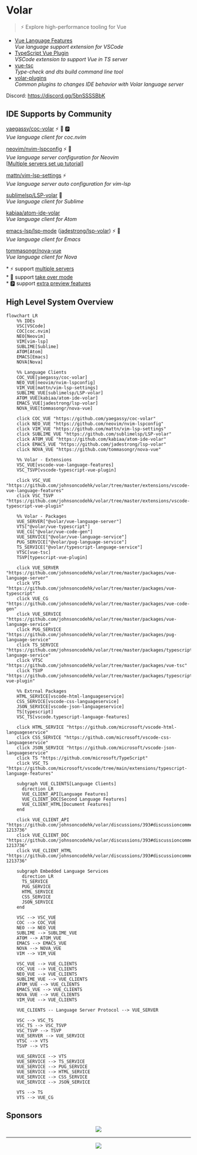 # Volar

> ⚡ Explore high-performance tooling for Vue

- [Vue Language Features](https://github.com/johnsoncodehk/volar/tree/master/extensions/vscode-vue-language-features) \
*Vue language support extension for VSCode*
- [TypeScript Vue Plugin](https://github.com/johnsoncodehk/volar/tree/master/extensions/vscode-typescript-vue-plugin) \
*VSCode extension to support Vue in TS server*
- [vue-tsc](https://github.com/johnsoncodehk/volar/tree/master/packages/vue-tsc) \
*Type-check and dts build command line tool*
- [volar-plugins](https://github.com/johnsoncodehk/volar-plugins) \
*Common plugins to changes IDE behavior with Volar language server*

Discord: https://discord.gg/5bnSSSSBbK

## IDE Supports by Community

[yaegassy/coc-volar](https://github.com/yaegassy/coc-volar) ⚡ 🤝 🅿️ \
*Vue language client for coc.nvim*

[neovim/nvim-lspconfig](https://github.com/neovim/nvim-lspconfig) ⚡ 🤝 \
*Vue language server configuration for Neovim* \
[[Multiple servers set up tutorial](https://github.com/johnsoncodehk/volar/discussions/606)]

[mattn/vim-lsp-settings](https://github.com/mattn/vim-lsp-settings) ⚡ \
*Vue language server auto configuration for vim-lsp*

[sublimelsp/LSP-volar](https://github.com/sublimelsp/LSP-volar) 🤝 \
*Vue language client for Sublime*

[kabiaa/atom-ide-volar](https://github.com/kabiaa/atom-ide-volar) \
*Vue language client for Atom*

[emacs-lsp/lsp-mode](https://github.com/emacs-lsp/lsp-mode) ([jadestrong/lsp-volar](https://github.com/jadestrong/lsp-volar)) ⚡ 🤝 \
*Vue language client for Emacs*

[tommasongr/nova-vue](https://github.com/tommasongr/nova-vue) \
*Vue language client for Nova*

\* ⚡ support [multiple servers](https://github.com/johnsoncodehk/volar/discussions/393#discussioncomment-1213736) \
\* 🤝 support [take over mode](https://github.com/johnsoncodehk/volar/discussions/471) \
\* 🅿️ support [extra preview features](https://twitter.com/johnsoncodehk/status/1507024137901916161)

## High Level System Overview

```mermaid
flowchart LR
    %% IDEs
    VSC[VSCode]
    COC[coc.nvim]
    NEO[Neovim]
    VIM[vim-lsp]
    SUBLIME[Sublime]
    ATOM[Atom]
    EMACS[Emacs]
    NOVA[Nova]

    %% Language Clients
    COC_VUE[yaegassy/coc-volar]
    NEO_VUE[neovim/nvim-lspconfig]
    VIM_VUE[mattn/vim-lsp-settings]
    SUBLIME_VUE[sublimelsp/LSP-volar]
    ATOM_VUE[kabiaa/atom-ide-volar]
    EMACS_VUE[jadestrong/lsp-volar]
    NOVA_VUE[tommasongr/nova-vue]

    click COC_VUE "https://github.com/yaegassy/coc-volar"
    click NEO_VUE "https://github.com/neovim/nvim-lspconfig"
    click VIM_VUE "https://github.com/mattn/vim-lsp-settings"
    click SUBLIME_VUE "https://github.com/sublimelsp/LSP-volar"
    click ATOM_VUE "https://github.com/kabiaa/atom-ide-volar"
    click EMACS_VUE "https://github.com/jadestrong/lsp-volar"
    click NOVA_VUE "https://github.com/tommasongr/nova-vue"

    %% Volar - Extensions
    VSC_VUE[vscode-vue-language-features]
    VSC_TSVP[vscode-typescript-vue-plugin]

    click VSC_VUE "https://github.com/johnsoncodehk/volar/tree/master/extensions/vscode-vue-language-features"
    click VSC_TSVP "https://github.com/johnsoncodehk/volar/tree/master/extensions/vscode-typescript-vue-plugin"

    %% Volar - Packages
    VUE_SERVER["@volar/vue-language-server"]
    VTS["@volar/vue-typescript"]
    VUE_CG["@volar/vue-code-gen"]
    VUE_SERVICE["@volar/vue-language-service"]
    PUG_SERVICE["@volar/pug-language-service"]
    TS_SERVICE["@volar/typescript-language-service"]
    VTSC[vue-tsc]
    TSVP[typescript-vue-plugin]

    click VUE_SERVER "https://github.com/johnsoncodehk/volar/tree/master/packages/vue-language-server"
    click VTS "https://github.com/johnsoncodehk/volar/tree/master/packages/vue-typescript"
    click VUE_CG "https://github.com/johnsoncodehk/volar/tree/master/packages/vue-code-gen"
    click VUE_SERVICE "https://github.com/johnsoncodehk/volar/tree/master/packages/vue-language-service"
    click PUG_SERVICE "https://github.com/johnsoncodehk/volar/tree/master/packages/pug-language-service"
    click TS_SERVICE "https://github.com/johnsoncodehk/volar/tree/master/packages/typescript-language-service"
    click VTSC "https://github.com/johnsoncodehk/volar/tree/master/packages/vue-tsc"
    click TSVP "https://github.com/johnsoncodehk/volar/tree/master/packages/typescript-vue-plugin"

    %% Extrnal Packages
    HTML_SERVICE[vscode-html-languageservice]
    CSS_SERVICE[vscode-css-languageservice]
    JSON_SERVICE[vscode-json-languageservice]
    TS[typescript]
    VSC_TS[vscode.typescript-language-features]

    click HTML_SERVICE "https://github.com/microsoft/vscode-html-languageservice"
    click CSS_SERVICE "https://github.com/microsoft/vscode-css-languageservice"
    click JSON_SERVICE "https://github.com/microsoft/vscode-json-languageservice"
    click TS "https://github.com/microsoft/TypeScript"
    click VSC_TS "https://github.com/microsoft/vscode/tree/main/extensions/typescript-language-features"

    subgraph VUE_CLIENTS[Language Clients]
      direction LR
      VUE_CLIENT_API[Language Features]
      VUE_CLIENT_DOC[Second Language Features]
      VUE_CLIENT_HTML[Document Features]
    end

    click VUE_CLIENT_API "https://github.com/johnsoncodehk/volar/discussions/393#discussioncomment-1213736"
    click VUE_CLIENT_DOC "https://github.com/johnsoncodehk/volar/discussions/393#discussioncomment-1213736"
    click VUE_CLIENT_HTML "https://github.com/johnsoncodehk/volar/discussions/393#discussioncomment-1213736"

    subgraph Embedded Language Services
      direction LR
      TS_SERVICE
      PUG_SERVICE
      HTML_SERVICE
      CSS_SERVICE
      JSON_SERVICE
    end

    VSC --> VSC_VUE
    COC --> COC_VUE
    NEO --> NEO_VUE
    SUBLIME --> SUBLIME_VUE
    ATOM --> ATOM_VUE
    EMACS --> EMACS_VUE
    NOVA --> NOVA_VUE
    VIM --> VIM_VUE

    VSC_VUE --> VUE_CLIENTS
    COC_VUE --> VUE_CLIENTS
    NEO_VUE --> VUE_CLIENTS
    SUBLIME_VUE --> VUE_CLIENTS
    ATOM_VUE --> VUE_CLIENTS
    EMACS_VUE --> VUE_CLIENTS
    NOVA_VUE --> VUE_CLIENTS
    VIM_VUE --> VUE_CLIENTS

    VUE_CLIENTS -- Language Server Protocol --> VUE_SERVER

    VSC --> VSC_TS
    VSC_TS --> VSC_TSVP
    VSC_TSVP --> TSVP
    VUE_SERVER --> VUE_SERVICE
    VTSC --> VTS
    TSVP --> VTS

    VUE_SERVICE --> VTS
    VUE_SERVICE --> TS_SERVICE
    VUE_SERVICE --> PUG_SERVICE
    VUE_SERVICE --> HTML_SERVICE
    VUE_SERVICE --> CSS_SERVICE
    VUE_SERVICE --> JSON_SERVICE

    VTS --> TS
    VTS --> VUE_CG
```

## Sponsors

<p align="center">
  <a href="https://cdn.jsdelivr.net/gh/johnsoncodehk/sponsors/company/sponsors.svg">
    <img src="https://cdn.jsdelivr.net/gh/johnsoncodehk/sponsors/company/sponsors.svg"/>
  </a>
</p>

---

<p align="center">
  <a href="https://cdn.jsdelivr.net/gh/johnsoncodehk/sponsors/sponsors.svg">
    <img src="https://cdn.jsdelivr.net/gh/johnsoncodehk/sponsors/sponsors.svg"/>
  </a>
</p>
